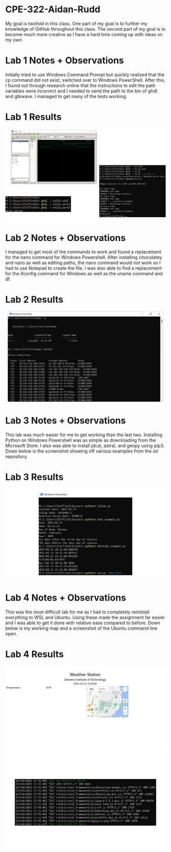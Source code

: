 # CPE-322-Aidan-Rudd
My goal is twofold in this class. One part of my goal is to further my knowledge of GitHub throughout this class. The second part of my goal is to become much more creative as I have a hard time coming up with ideas on my own.
# Lab 1 Notes + Observations
Initially tried to use Windows Command Prompt but quickly realized that the cp command did not exist, switched over to Windows PowerShell.
After this, I found out through research online that the instructions to edit the path variables were incorrect and I needed to send the path to the bin of ghdl and gtkwave.
I managed to get many of the tests working.
# Lab 1 Results
![Screenshot1](/Screenshots/Screenshot_Lab_1.png?raw=true "Screenshot1")
# Lab 2 Notes + Observations
I managed to get most of the commands to work and found a replacement for the nano command for Windows Powershell. After installing chocolatey and nano as well as editing paths, the nano command would not work so I had to use Notepad to create the file. I was also able to find a replacement for the ifconfig command for Windows as well as the uname command and df.
# Lab 2 Results
![Screenshot2](/Screenshots/Screenshot_Lab_2.png?raw=true "Screenshot2")
# Lab 3 Notes + Observations
This lab was much easier for me to get working than the last two. Installing Python on Windows Powershell was as simple as downloading from the Microsoft Store. I also was able to install jdcal, astral, and geopy using pip3. Down below is the screenshot showing off various examples from the iot repository.
# Lab 3 Results
![Screenshot3](/Screenshots/Screenshot_Lab3.png?raw=true "Screenshot3")
# Lab 4 Notes + Observations
This was the most difficult lab for me as I had to completely reintstall everything to WSL and Ubuntu. Using these made the assignment far easier and I was able to get it done with relative ease compared to before. Down below is my working map and a screenshot of the Ubuntu command line open.
# Lab 4 Results
![Screenshot4_1](/Screenshots/Screenshot_Lab_4_1.png?raw=true "Screenshot4_1")
![Screenshot4_2](/Screenshots/Screenshot_Lab_4_2.png?raw=true "Screenshot4_2")
